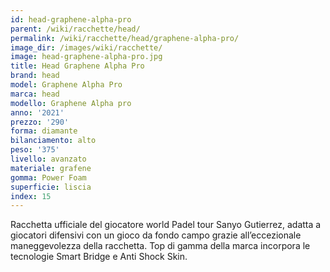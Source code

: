 ```yaml
---
id: head-graphene-alpha-pro
parent: /wiki/racchette/head/
permalink: /wiki/racchette/head/graphene-alpha-pro/
image_dir: /images/wiki/racchette/
image: head-graphene-alpha-pro.jpg
title: Head Graphene Alpha Pro
brand: head
model: Graphene Alpha Pro
marca: head
modello: Graphene Alpha pro
anno: '2021'
prezzo: '290'
forma: diamante
bilanciamento: alto
peso: '375'
livello: avanzato
materiale: grafene
gomma: Power Foam
superficie: liscia
index: 15
---
```

Racchetta ufficiale del giocatore world Padel tour Sanyo Gutierrez, adatta a giocatori difensivi con un gioco da fondo campo grazie all’eccezionale maneggevolezza della racchetta. Top di gamma della marca incorpora le tecnologie Smart Bridge e Anti Shock Skin.